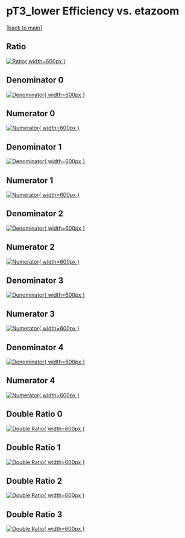 # pT3_lower Efficiency vs. etazoom

[[back to main](./)]



## Ratio

[![Ratio](../mtv/var/pT3_lower_vtr_211_0_eff_etazoom.png){ width=600px }](../mtv/var/pT3_lower_vtr_211_0_eff_etazoom.pdf)

## Denominator 0

[![Denominator](../mtv/den/pT3_lower_vtr_211_0_eff_etazoom_den0.png){ width=600px }](../mtv/den/pT3_lower_vtr_211_0_eff_etazoom_den0.pdf)

## Numerator 0

[![Numerator](../mtv/num/pT3_lower_vtr_211_0_eff_etazoom_num0.png){ width=600px }](../mtv/num/pT3_lower_vtr_211_0_eff_etazoom_num0.pdf)

## Denominator 1

[![Denominator](../mtv/den/pT3_lower_vtr_211_0_eff_etazoom_den1.png){ width=600px }](../mtv/den/pT3_lower_vtr_211_0_eff_etazoom_den1.pdf)

## Numerator 1

[![Numerator](../mtv/num/pT3_lower_vtr_211_0_eff_etazoom_num1.png){ width=600px }](../mtv/num/pT3_lower_vtr_211_0_eff_etazoom_num1.pdf)

## Denominator 2

[![Denominator](../mtv/den/pT3_lower_vtr_211_0_eff_etazoom_den2.png){ width=600px }](../mtv/den/pT3_lower_vtr_211_0_eff_etazoom_den2.pdf)

## Numerator 2

[![Numerator](../mtv/num/pT3_lower_vtr_211_0_eff_etazoom_num2.png){ width=600px }](../mtv/num/pT3_lower_vtr_211_0_eff_etazoom_num2.pdf)

## Denominator 3

[![Denominator](../mtv/den/pT3_lower_vtr_211_0_eff_etazoom_den3.png){ width=600px }](../mtv/den/pT3_lower_vtr_211_0_eff_etazoom_den3.pdf)

## Numerator 3

[![Numerator](../mtv/num/pT3_lower_vtr_211_0_eff_etazoom_num3.png){ width=600px }](../mtv/num/pT3_lower_vtr_211_0_eff_etazoom_num3.pdf)

## Denominator 4

[![Denominator](../mtv/den/pT3_lower_vtr_211_0_eff_etazoom_den4.png){ width=600px }](../mtv/den/pT3_lower_vtr_211_0_eff_etazoom_den4.pdf)

## Numerator 4

[![Numerator](../mtv/num/pT3_lower_vtr_211_0_eff_etazoom_num4.png){ width=600px }](../mtv/num/pT3_lower_vtr_211_0_eff_etazoom_num4.pdf)

## Double Ratio 0

[![Double Ratio](../mtv/ratio/pT3_lower_vtr_211_0_eff_etazoom_ratio0.png){ width=600px }](../mtv/ratio/pT3_lower_vtr_211_0_eff_etazoom_ratio0.pdf)

## Double Ratio 1

[![Double Ratio](../mtv/ratio/pT3_lower_vtr_211_0_eff_etazoom_ratio1.png){ width=600px }](../mtv/ratio/pT3_lower_vtr_211_0_eff_etazoom_ratio1.pdf)

## Double Ratio 2

[![Double Ratio](../mtv/ratio/pT3_lower_vtr_211_0_eff_etazoom_ratio2.png){ width=600px }](../mtv/ratio/pT3_lower_vtr_211_0_eff_etazoom_ratio2.pdf)

## Double Ratio 3

[![Double Ratio](../mtv/ratio/pT3_lower_vtr_211_0_eff_etazoom_ratio3.png){ width=600px }](../mtv/ratio/pT3_lower_vtr_211_0_eff_etazoom_ratio3.pdf)


